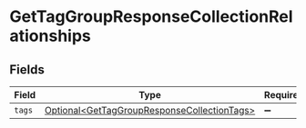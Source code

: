 # GetTagGroupResponseCollectionRelationships


## Fields

| Field                                                                                                        | Type                                                                                                         | Required                                                                                                     | Description                                                                                                  |
| ------------------------------------------------------------------------------------------------------------ | ------------------------------------------------------------------------------------------------------------ | ------------------------------------------------------------------------------------------------------------ | ------------------------------------------------------------------------------------------------------------ |
| `tags`                                                                                                       | [Optional\<GetTagGroupResponseCollectionTags>](../../models/components/GetTagGroupResponseCollectionTags.md) | :heavy_minus_sign:                                                                                           | N/A                                                                                                          |